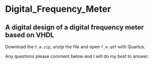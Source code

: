 # Digital_Frequency_Meter
## A digital design of a digital frequency meter based on VHDL

Download the `f_m.zip`, unzip the file and open `f_m.qdf` with Quartus.

Any questions please comment below and I will do my best to answer.
